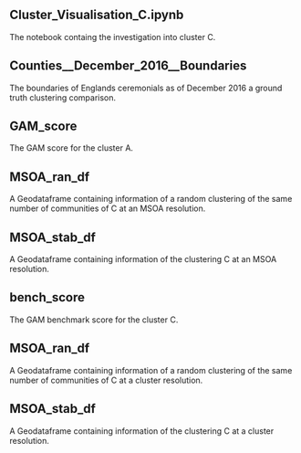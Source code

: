 ## Cluster_Visualisation_C.ipynb
The notebook containg the investigation into cluster C.

## Counties__December_2016__Boundaries
The boundaries of Englands ceremonials as of December 2016 a ground truth clustering comparison.

## GAM_score
The GAM score for the cluster A.

## MSOA_ran_df
A Geodataframe containing information of a random clustering of the same number of communities of C at an MSOA resolution.

## MSOA_stab_df
A Geodataframe containing information of the clustering C at an MSOA resolution.

## bench_score
The GAM benchmark score for the cluster C.

## MSOA_ran_df
A Geodataframe containing information of a random clustering of the same number of communities of C at a cluster resolution.

## MSOA_stab_df
A Geodataframe containing information of the clustering C at a cluster resolution.
